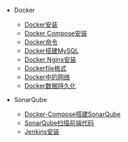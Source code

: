 + Docker
  - [Docker安装](docker/docker安装.md)
  - [Docker Compose安装](docker/docker-compose的安装.md)
  - [Docker命令](docker/docker命令.md)
  - [Docker搭建MySQL](docker/docker搭建MySQL.md)
  - [Docker Nginx安装](docker/docker_nginx安装.md)
  - [Dockerfile格式](docker/dockerfile格式.md)
  - [Docker中的网络](docker/docker中的网络.md)
  - [Docker数据持久化](docker/docker数据持久化.md)

+ SonarQube
  - [Docker-Compose搭建SonarQube](docker/docker-compose搭建SonarQube.md)
  - [SonarQube扫描前端代码](docker/SonarQube扫描前端代码.md)
  - [Jenkins安装](soft/jenkins安装.md)

  
